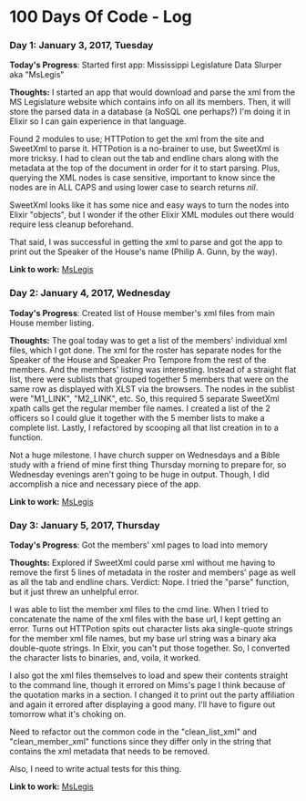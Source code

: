# 100 Days Of Code - Log

### Day 1: January 3, 2017, Tuesday

**Today's Progress**:
Started first app: Mississippi Legislature Data Slurper aka "MsLegis"

**Thoughts:**
I started an app that would download and parse the xml from the
MS Legislature website which contains info on all its members. Then, it will store
the parsed data in a database (a NoSQL one perhaps?) I'm doing it in Elixir
so I can gain experience in that language.

Found 2 modules to use; HTTPotion to get the xml from the site and SweetXml to parse it.
HTTPotion is a no-brainer to use, but SweetXml is more tricksy. I had to clean out
the tab and endline chars along with the metadata at the top of the document in
order for it to start parsing. Plus, querying the XML nodes is case sensitive,
important to know since the nodes are in ALL CAPS and using lower case to search
returns _nil_.

SweetXml looks like it has some nice and easy ways to turn the nodes into Elixir
"objects", but I wonder if the other Elixir XML modules out there would require
less cleanup beforehand.

That said, I was successful in getting the xml to parse and got the app to print out the
Speaker of the House's name (Philip A. Gunn, by the way).

**Link to work:** [MsLegis](https://github.com/patrickcarver/Mississippi-Legislature-Data-Slurper)

### Day 2: January 4, 2017, Wednesday

**Today's Progress**:
Created list of House member's xml files from main House member listing.

**Thoughts:**
The goal today was to get a list of the members' individual xml files, which I got done.
The xml for the roster has separate nodes for the Speaker of the House and Speaker Pro Tempore from the rest of the members. And the members' listing was interesting.
Instead of a straight flat list, there were sublists that grouped together 5 members
that were on the same row as displayed with XLST via the browsers. The nodes in the
sublist were "M1_LINK", "M2_LINK", etc. So, this required 5 separate SweetXml
xpath calls get the regular member file names. I created a list of the 2 officers
so I could glue it together with the 5 member lists to make a complete list.
Lastly, I refactored by scooping all that list creation in to a function.

Not a huge milestone. I have church supper on Wednesdays and a Bible study with a
friend of mine first thing Thursday morning to prepare for, so Wednesday evenings
aren't going to be huge in output. Though, I did accomplish a nice and
necessary piece of the app.

**Link to work:** [MsLegis](https://github.com/patrickcarver/Mississippi-Legislature-Data-Slurper)

### Day 3: January 5, 2017, Thursday

**Today's Progress**:
Got the members' xml pages to load into memory

**Thoughts:**
Explored if SweetXml could parse xml without me having to remove the first 5 lines
of metadata in the roster and members' page as well as all the tab and endline chars.  Verdict: Nope. I tried the "parse" function, but it just threw an unhelpful error.

I was able to list the member xml files to the cmd line. When I tried to concatenate
the name of the xml files with the base url, I kept getting an error. Turns out
HTTPotion spits out character lists aka single-quote strings for the member xml
file names, but my base url string was a binary aka double-quote strings. In Elxir,
you can't put those together. So, I converted the character lists to binaries, and,
voila, it worked.

I also got the xml files themselves to load and spew their contents straight to
the command line, though it errored on Mims's page I think because of the quotation
marks in a section. I changed it to print out the party affiliation and again it
errored after displaying a good many. I'll have to figure out tomorrow what it's
choking on.   

Need to refactor out the common code in the "clean_list_xml" and "clean_member_xml"
functions since they differ only in the string that contains the xml metadata that
needs to be removed.

Also, I need to write actual tests for this thing.

**Link to work:** [MsLegis](https://github.com/patrickcarver/Mississippi-Legislature-Data-Slurper)
